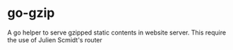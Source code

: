 # go-gzip
A go helper to serve gzipped static contents in website server. This require the use of Julien Scmidt's router
